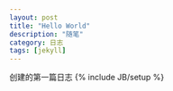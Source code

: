 ```yaml
---
layout: post
title: "Hello World"
description: "随笔"
category: 日志
tags: [jekyll]
---
```


创建的第一篇日志
{% include JB/setup %}
